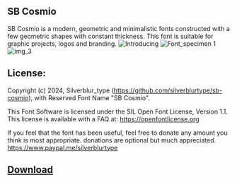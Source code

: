 ## SB Cosmio

SB Cosmio is a modern, geometric and minimalistic fonts constructed with a few geometric shapes with constant thickness. This font is suitable for graphic projects, logos and branding.
![Introducing](https://github.com/silverblurtype/sb-cosmio/assets/163983174/0b0502f3-703d-45f8-8e3d-71580a198103)
![Font_specimen 1](https://github.com/silverblurtype/sb-cosmio/assets/163983174/ef6e243d-bdae-4b90-8d2d-dac49e88b872)
![img_3](https://github.com/silverblurtype/sb-cosmio/assets/163983174/8b7a0099-b1a3-4e3a-b091-f17f229cc546)

## License:
Copyright (c) 2024, Silverblur_type (https://github.com/silverblurtype/sb-cosmio),
with Reserved Font Name "SB Cosmio".

This Font Software is licensed under the SIL Open Font License, Version 1.1. This license is available with a FAQ at:
https://openfontlicense.org

If you feel that the font has been useful, feel free to donate any amount you think is most appropriate. donations are optional but much appreciated.
https://www.paypal.me/silverblurtype


## [Download](https://github.com/silverblurtype/fonts/raw/main/sb_skate_blade/SBSkateblade-Regular.otf)

